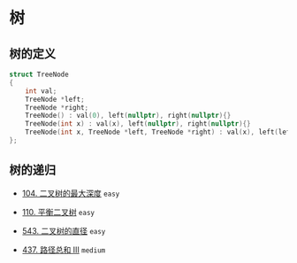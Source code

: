 # 树

## 树的定义

```cpp
struct TreeNode
{
    int val;
    TreeNode *left;
    TreeNode *right;
    TreeNode() : val(0), left(nullptr), right(nullptr){} 
    TreeNode(int x) : val(x), left(nullptr), right(nullptr){} 
    TreeNode(int x, TreeNode *left, TreeNode *right) : val(x), left(left), right(right){}
};

```

## 树的递归

* [104. 二叉树的最大深度](https://leetcode-cn.com/problems/maximum-depth-of-binary-tree/) `easy`

* [110. 平衡二叉树](https://leetcode-cn.com/problems/balanced-binary-tree/) `easy`

* [543. 二叉树的直径](https://leetcode-cn.com/problems/diameter-of-binary-tree/) `easy`

* [437. 路径总和 III](https://leetcode-cn.com/problems/path-sum-iii/) `medium`

